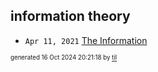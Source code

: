 ## information theory


* <code>Apr 11, 2021</code> [The Information](2021-04-11T18-17-33-the-information.md)

<sup><sub>generated 16 Oct 2024 20:21:18 by <a href='https://github.com/senorprogrammer/til'>til</a></sub></sup>
